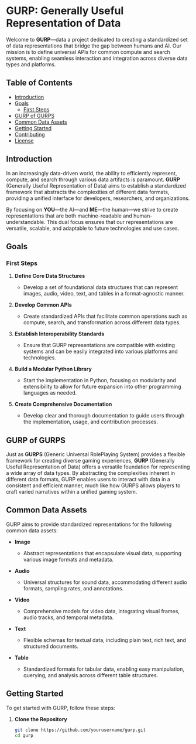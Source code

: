 # GURP: Generally Useful Representation of Data

Welcome to **GURP**—data a project dedicated to creating a standardized set of data representations that bridge the gap between humans and AI. Our mission is to define universal APIs for common compute and search systems, enabling seamless interaction and integration across diverse data types and platforms.

## Table of Contents

- [Introduction](#introduction)
- [Goals](#goals)
  - [First Steps](#first-steps)
- [GURP of GURPS](#gurp-of-gurps)
- [Common Data Assets](#common-data-assets)
- [Getting Started](#getting-started)
- [Contributing](#contributing)
- [License](#license)

## Introduction

In an increasingly data-driven world, the ability to efficiently represent, compute, and search through various data artifacts is paramount. **GURP** (Generally Useful Representation of Data) aims to establish a standardized framework that abstracts the complexities of different data formats, providing a unified interface for developers, researchers, and organizations.

By focusing on **YOU**—the AI—and **ME**—the human—we strive to create representations that are both machine-readable and human-understandable. This dual focus ensures that our representations are versatile, scalable, and adaptable to future technologies and use cases.

## Goals

### First Steps

1. **Define Core Data Structures**
   - Develop a set of foundational data structures that can represent images, audio, video, text, and tables in a format-agnostic manner.
   
2. **Develop Common APIs**
   - Create standardized APIs that facilitate common operations such as compute, search, and transformation across different data types.
   
3. **Establish Interoperability Standards**
   - Ensure that GURP representations are compatible with existing systems and can be easily integrated into various platforms and technologies.
   
4. **Build a Modular Python Library**
   - Start the implementation in Python, focusing on modularity and extensibility to allow for future expansion into other programming languages as needed.
   
5. **Create Comprehensive Documentation**
   - Develop clear and thorough documentation to guide users through the implementation, usage, and contribution processes.

## GURP of GURPS

Just as **GURPS** (Generic Universal RolePlaying System) provides a flexible framework for creating diverse gaming experiences, **GURP** (Generally Useful Representation of Data) offers a versatile foundation for representing a wide array of data types. By abstracting the complexities inherent in different data formats, GURP enables users to interact with data in a consistent and efficient manner, much like how GURPS allows players to craft varied narratives within a unified gaming system.

## Common Data Assets

GURP aims to provide standardized representations for the following common data assets:

- **Image**
  - Abstract representations that encapsulate visual data, supporting various image formats and metadata.

- **Audio**
  - Universal structures for sound data, accommodating different audio formats, sampling rates, and annotations.

- **Video**
  - Comprehensive models for video data, integrating visual frames, audio tracks, and temporal metadata.

- **Text**
  - Flexible schemas for textual data, including plain text, rich text, and structured documents.

- **Table**
  - Standardized formats for tabular data, enabling easy manipulation, querying, and analysis across different table structures.

## Getting Started

To get started with GURP, follow these steps:

1. **Clone the Repository**
   ```bash
   git clone https://github.com/yourusername/gurp.git
   cd gurp
